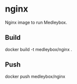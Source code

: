 # nginx
Nginx image to run Medleybox.

## Build
docker build -t medleybox/nginx .

## Push
docker push medleybox/nginx